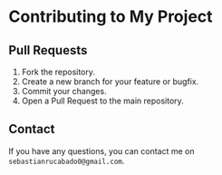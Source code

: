 # Contributing to My Project

## Pull Requests

1. Fork the repository.
2. Create a new branch for your feature or bugfix.
3. Commit your changes.
4. Open a Pull Request to the main repository.

## Contact

If you have any questions, you can contact me on
`sebastianrucabado0@gmail.com`.